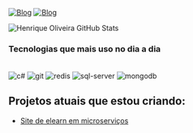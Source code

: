 [![Blog](https://img.shields.io/badge/LinkedIn-0077B5?style=for-the-badge&logo=linkedin&logoColor=white)](https://www.linkedin.com/in/henrique-oliveira-812136181/)
[![Blog](https://img.shields.io/badge/-LeetCode-FFA116?style=for-the-badge&logo=LeetCode&logoColor=black)](https://leetcode.com/u/Hforna/)

![Henrique Oliveira GitHub Stats](https://github-readme-stats.vercel.app/api?username=Hforna&show_icons=true&theme=dracula)


### Tecnologias que mais uso no dia a dia

<div style="display: inline_block"><br/>
    <img align="center" alt="c#" src="https://img.shields.io/badge/C%23-239120?style=for-the-badge&logo=c-sharp&logoColor=white">
    <img align="center" alt="git" src="https://img.shields.io/badge/GIT-E44C30?style=for-the-badge&logo=git&logoColor=white">
    <img align="center" alt="redis" src="https://img.shields.io/badge/redis-%23DD0031.svg?&style=for-the-badge&logo=redis&logoColor=white">
    <img align="center" alt="sql-server" src="https://img.shields.io/badge/Microsoft_SQL_Server-CC2927?style=for-the-badge&logo=microsoft-sql-server&logoColor=white">
    <img align="center" alt="mongodb" src="https://img.shields.io/badge/MongoDB-4EA94B?style=for-the-badge&logo=mongodb&logoColor=white">
</div>

## Projetos atuais que estou criando:
- [Site de elearn em microserviços](https://github.com/Hforna/ELearnWebSite)<br/>
